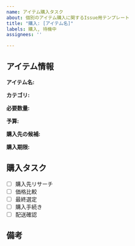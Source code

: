 ```yaml
---
name: アイテム購入タスク
about: 個別のアイテム購入に関するIssue用テンプレート
title: "購入: [アイテム名]"
labels: 購入, 待機中
assignees: ''

---
```


## アイテム情報
**アイテム名:**
<!-- アイテムの正確な名称を記入してください -->

**カテゴリ:**
<!-- キッチン用品、家電製品、家具など、アイテムのカテゴリを記入してください -->

**必要数量:**
<!-- 購入が必要なアイテムの数量を記入してください -->

**予算:**
<!-- アイテム購入にかけられる予算を記入してください -->

**購入先の候補:**
<!-- 購入を検討している店舗やオンラインリンクを記入してください -->

**購入期限:**
<!-- このアイテムをいつまでに購入したいか期限を記入してください -->

## 購入タスク
- [ ] 購入先リサーチ
- [ ] 価格比較
- [ ] 最終選定
- [ ] 購入手続き
- [ ] 配送確認

## 備考
<!-- その他、特記する必要のある情報や、購入に関する注意点を記入してください -->
